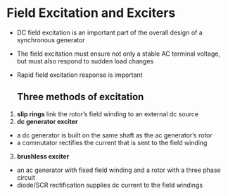 # Field Excitation and Exciters

* DC field excitation is an important part of the overall design of a synchronous generator 
* The field excitation must ensure not only a stable AC terminal voltage, but must also respond to sudden load changes 
* Rapid field excitation response is important


  ## Three methods of excitation
1. __slip rings__ link the rotor’s field winding to an external dc source 
2. __dc generator exciter__ 
  - a dc generator is built on the same shaft as the ac generator’s rotor 
  - a commutator rectifies the current that is sent to the field winding 
3. __brushless exciter__ 
  - an ac generator with fixed field winding and a rotor with a three phase circuit 
  - diode/SCR rectification supplies dc current to the field windings 
  
